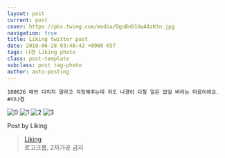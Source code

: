 ```yaml
---
layout: post
current: post
cover: https://pbs.twimg.com/media/DguBnD1UwAAzKtn.jpg
navigation: true
title: Liking twitter post
date: 2018-06-28 03:48:42 +0900 KST
tags: 나경 Liking photo
class: post-template
subclass: post tag-photo
author: auto-posting
---
```


```  
180626 매번 다치지 말라고 걱정해주는데 저도 나경이 다칠 일은 없길 바라는 마음이에요. #이나경  

```

![0](https://pbs.twimg.com/media/DguBjMtU0AAypmI.jpg)
![1](https://pbs.twimg.com/media/DguBltsUEAA3s7u.jpg)
![2](https://pbs.twimg.com/media/DguBmXPVMAAEvLT.jpg)
![3](https://pbs.twimg.com/media/DguBnD1UwAAzKtn.jpg)


Post by Liking

> [Liking](https://twitter.com/liking61)  
  로고크롭, 2차가공 금지